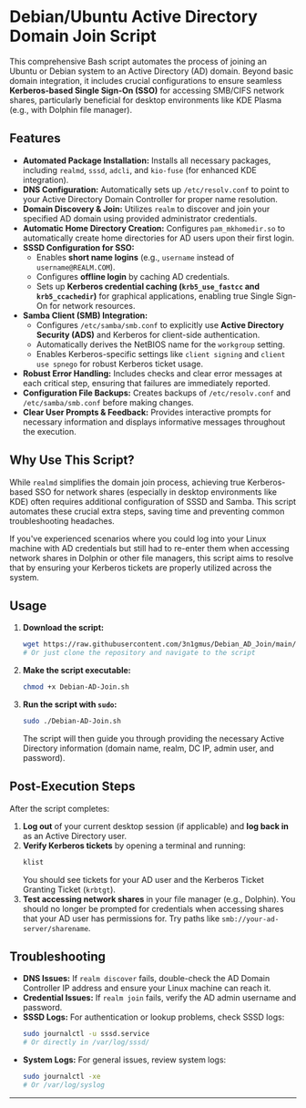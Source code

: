 # Debian/Ubuntu Active Directory Domain Join Script

This comprehensive Bash script automates the process of joining an Ubuntu or Debian system to an Active Directory (AD) domain. Beyond basic domain integration, it includes crucial configurations to ensure seamless **Kerberos-based Single Sign-On (SSO)** for accessing SMB/CIFS network shares, particularly beneficial for desktop environments like KDE Plasma (e.g., with Dolphin file manager).

## Features

  * **Automated Package Installation:** Installs all necessary packages, including `realmd`, `sssd`, `adcli`, and `kio-fuse` (for enhanced KDE integration).
  * **DNS Configuration:** Automatically sets up `/etc/resolv.conf` to point to your Active Directory Domain Controller for proper name resolution.
  * **Domain Discovery & Join:** Utilizes `realm` to discover and join your specified AD domain using provided administrator credentials.
  * **Automatic Home Directory Creation:** Configures `pam_mkhomedir.so` to automatically create home directories for AD users upon their first login.
  * **SSSD Configuration for SSO:**
      * Enables **short name logins** (e.g., `username` instead of `username@REALM.COM`).
      * Configures **offline login** by caching AD credentials.
      * Sets up **Kerberos credential caching (`krb5_use_fastcc` and `krb5_ccachedir`)** for graphical applications, enabling true Single Sign-On for network resources.
  * **Samba Client (SMB) Integration:**
      * Configures `/etc/samba/smb.conf` to explicitly use **Active Directory Security (ADS)** and Kerberos for client-side authentication.
      * Automatically derives the NetBIOS name for the `workgroup` setting.
      * Enables Kerberos-specific settings like `client signing` and `client use spnego` for robust Kerberos ticket usage.
  * **Robust Error Handling:** Includes checks and clear error messages at each critical step, ensuring that failures are immediately reported.
  * **Configuration File Backups:** Creates backups of `/etc/resolv.conf` and `/etc/samba/smb.conf` before making changes.
  * **Clear User Prompts & Feedback:** Provides interactive prompts for necessary information and displays informative messages throughout the execution.

## Why Use This Script?

While `realmd` simplifies the domain join process, achieving true Kerberos-based SSO for network shares (especially in desktop environments like KDE) often requires additional configuration of SSSD and Samba. This script automates these crucial extra steps, saving time and preventing common troubleshooting headaches.

If you've experienced scenarios where you could log into your Linux machine with AD credentials but still had to re-enter them when accessing network shares in Dolphin or other file managers, this script aims to resolve that by ensuring your Kerberos tickets are properly utilized across the system.

## Usage

1.  **Download the script:**

    ```bash
    wget https://raw.githubusercontent.com/3n1gmus/Debian_AD_Join/main/Debian-AD-Join.sh
    # Or just clone the repository and navigate to the script
    ```

2.  **Make the script executable:**

    ```bash
    chmod +x Debian-AD-Join.sh
    ```

3.  **Run the script with `sudo`:**

    ```bash
    sudo ./Debian-AD-Join.sh
    ```

    The script will then guide you through providing the necessary Active Directory information (domain name, realm, DC IP, admin user, and password).

## Post-Execution Steps

After the script completes:

1.  **Log out** of your current desktop session (if applicable) and **log back in** as an Active Directory user.
2.  **Verify Kerberos tickets** by opening a terminal and running:
    ```bash
    klist
    ```
    You should see tickets for your AD user and the Kerberos Ticket Granting Ticket (`krbtgt`).
3.  **Test accessing network shares** in your file manager (e.g., Dolphin). You should no longer be prompted for credentials when accessing shares that your AD user has permissions for. Try paths like `smb://your-ad-server/sharename`.

## Troubleshooting

  * **DNS Issues:** If `realm discover` fails, double-check the AD Domain Controller IP address and ensure your Linux machine can reach it.
  * **Credential Issues:** If `realm join` fails, verify the AD admin username and password.
  * **SSSD Logs:** For authentication or lookup problems, check SSSD logs:
    ```bash
    sudo journalctl -u sssd.service
    # Or directly in /var/log/sssd/
    ```
  * **System Logs:** For general issues, review system logs:
    ```bash
    sudo journalctl -xe
    # Or /var/log/syslog
    ```

-----